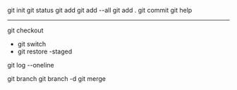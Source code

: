 git init
git status
git add
git add --all
git add .
git commit
git help

---

git checkout

- git switch
- git restore
  -staged

git log --oneline

git branch
git branch -d
git merge
